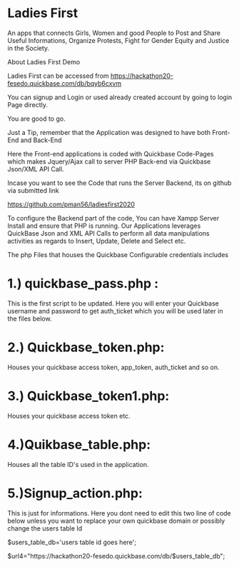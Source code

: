# Ladies First
An apps that connects Girls, Women and good People to Post and Share Useful Informations, Organize Protests, Fight for Gender Equity and Justice in the Society.


About Ladies First Demo


Ladies First can be accessed from
https://hackathon20-fesedo.quickbase.com/db/bqyb6cxvm


You can signup and Login or used already created account by going to login Page directly.

You are good to go.




Just a Tip, remember that the Application was designed to have both Front-End and Back-End

Here the Front-end applications is coded with Quickbase Code-Pages which makes Jquery/Ajax call to server PHP Back-end via Quickbase 
Json/XML API Call.

Incase you want to see the Code that runs the Server Backend, its on github via submitted link

https://github.com/pman56/ladiesfirst2020




To configure the Backend part of the code, You can have Xampp Server Install and ensure that PHP is running.
Our Applications leverages QuickBase Json and XML API Calls to perform all data manipulations activities
as regards to Insert, Update, Delete and Select etc.

The php Files that houses the Quickbase Configurable credentials includes 

# 1.) quickbase_pass.php : 
This is the first script to be updated. Here you will enter your Quickbase username and password to get
auth_ticket which you will be used later in the files below.

# 2.) Quickbase_token.php:
Houses your quickbase access token, app_token, auth_ticket and so on.

# 3.) Quickbase_token1.php:
Houses your quickbase access token etc.

# 4.)Quikbase_table.php:
Houses all the table ID's used in the application.


# 5.)Signup_action.php:
This is just for informations. Here you dont need to edit this two line of code below unless you want to replace
 your own quickbase domain or possibly change the users table Id

$users_table_db='users table id goes here';

$url4="https://hackathon20-fesedo.quickbase.com/db/$users_table_db";


